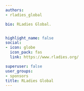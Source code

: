 ```yaml
---
authors:
- rladies_global

bio: RLadies Global.


highlight_name: false
social:
- icon: globe
  icon_pack: fas
  link: https://www.rladies.org/

superuser: false
user_groups: 
- sponsors
title: RLadies Global
---
```

